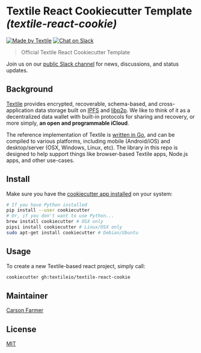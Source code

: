 # Textile React Cookiecutter Template _(textile-react-cookie)_

[![Made by Textile](https://img.shields.io/badge/made%20by-Textile-informational.svg?style=popout-square)](https://textile.io)
[![Chat on Slack](https://img.shields.io/badge/slack-slack.textile.io-informational.svg?style=popout-square)](https://slack.textile.io)

> Official Textile React Cookiecutter Template

Join us on our [public Slack channel](https://slack.textile.io/) for news, discussions, and status updates.

## Background

[Textile](https://www.textile.io) provides encrypted, recoverable, schema-based, and cross-application data storage built on [IPFS](https://github.com/ipfs) and [libp2p](https://github.com/libp2p). We like to think of it as a decentralized data wallet with built-in protocols for sharing and recovery, or more simply, **an open and programmable iCloud**.

The reference implementation of Textile is [written in Go](https://github.com/textileio/textile-go), and can be compiled to various platforms, including mobile (Android/iOS) and desktop/server (OSX, Windows, Linux, etc). The library in this repo is designed to help support things like browser-based Textile apps, Node.js apps, and other use-cases.

## Install

Make sure you have the [cookiecutter app installed](https://cookiecutter.readthedocs.io/en/latest/installation.html) on your system:

```sh
# If you have Python installed
pip install --user cookiecutter
# Or, if you don't want to use Python...
brew install cookiecutter # OSX only
pipsi install cookiecutter # Linux/OSX only
sudo apt-get install cookiecutter # Debian/Ubuntu
```

## Usage

To create a new Textile-based react project, simply call:

```sh
cookiecutter gh:textileio/textile-react-cookie
```

## Maintainer

[Carson Farmer](https://github.com/carsonfarmer)

## License

[MIT](./LICENSE)
